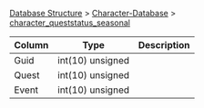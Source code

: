 [Database Structure](Database-Structure) > [Character-Database](Character-Database) > [character_queststatus_seasonal](character_queststatus_seasonal)

Column | Type | Description
--- | --- | ---
Guid | int(10) unsigned | 
Quest | int(10) unsigned | 
Event | int(10) unsigned | 
